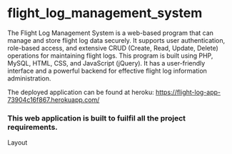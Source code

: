 # flight_log_management_system

The Flight Log Management System is a web-based program that can manage and store flight log data securely. It supports user authentication, role-based access, and extensive CRUD (Create, Read, Update, Delete) operations for maintaining flight logs. This program is built using PHP, MySQL, HTML, CSS, and JavaScript (jQuery). It has a user-friendly interface and a powerful backend for effective flight log information administration.

The deployed application can be found at heroku:
https://flight-log-app-73904c16f867.herokuapp.com/

### This web application is built to fuilfil all the project requirements.

Layout 





